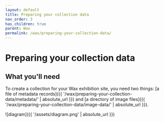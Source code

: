 ```yaml
---
layout: default
title: Preparing your collection data
nav_order: 3
has_children: true
parent: Wax
permalink: /wax/preparing-your-collection-data/
---
```


# Preparing your collection data

## What you'll need

To create a collection for your Wax exhibition site, you need two things: [a file of metadata records]({{ '/wax/preparing-your-collection-data/metadata/' | absolute_url }}) and [a directory of image files]({{ '/wax/preparing-your-collection-data/image-data/' | absolute_url }}).

![diagram]({{ '/assets/diagram.png' | absolute_url }})
